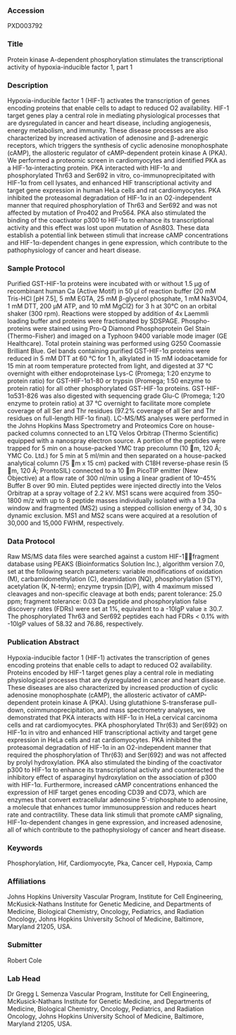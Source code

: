 ### Accession
PXD003792

### Title
Protein kinase A-dependent phosphorylation stimulates the transcriptional activity of hypoxia-inducible factor 1, part 1

### Description
Hypoxia-inducible factor 1 (HIF-1) activates the transcription of genes encoding proteins that enable cells to adapt to reduced O2 availability. HIF-1 target genes play a central role  in  mediating  physiological processes that are dysregulated in cancer and heart disease, including angiogenesis, energy metabolism, and immunity. These disease processes are also characterized by increased activation of adenosine and β-adrenergic receptors, which triggers the synthesis of cyclic adenosine monophosphate (cAMP), the allosteric regulator of cAMP-dependent protein kinase A (PKA). We performed a proteomic screen in cardiomyocytes and identified PKA as a HIF-1α-interacting protein. PKA interacted with HIF-1α and phosphorylated Thr63 and Ser692 in vitro, co-immunoprecipitated with HIF-1α from cell lysates, and enhanced HIF transcriptional activity and target gene expression in human HeLa cells and rat cardiomyocytes. PKA inhibited the proteasomal degradation of HIF-1α in an O2-independent manner that required phosphorylation of Thr63  and Ser692 and was not affected by mutation of Pro402  and Pro564. PKA also stimulated the binding of the coactivator p300 to HIF-1α to enhance its transcriptional activity and this effect was lost upon mutation of Asn803. These data establish a potential link between stimuli that increase cAMP concentrations  and  HIF-1α-dependent changes  in  gene  expression, which  contribute  to the pathophysiology of cancer and heart disease.

### Sample Protocol
Purified GST-HIF-1α proteins were incubated with or without 1.5 μg of recombinant human Ca (Active Motif) in 50 μl of reaction buffer (20 mM Tris-HCl [pH 7.5], 5 mM EGTA, 25 mM β-glycerol phosphate, 1 mM Na3VO4, 1 mM DTT, 200 μM ATP, and 10 mM MgCl2) for 3 h at 30°C on an orbital shaker (300 rpm). Reactions were stopped by addition of 4x Laemmli loading buffer and proteins were fractionated by SDSPAGE. Phospho-proteins were stained using Pro-Q Diamond Phosphoprotein Gel Stain (Thermo-Fisher) and imaged on a Typhoon 9400 variable mode imager (GE Healthcare). Total protein staining was performed using G250 Coomassie Brilliant Blue. Gel bands containing purified GST-HIF-1α proteins were reduced in 5 mM DTT at 60 °C for 1 h, alkylated in 15 mM iodoacetamide for 15 min at room temperature protected from light, and digested at 37 °C overnight with either endoproteinase Lys-C (Promega; 1:20 enzyme to protein ratio) for GST-HIF-1α1-80 or trypsin (Promega; 1:50 enzyme to protein ratio) for all other phosphorylated GST-HIF-1α proteins. GST-HIF- 1α531-826 was also digested with sequencing grade Glu-C (Promega; 1:20 enzyme to protein ratio) at 37 °C overnight to facilitate more complete coverage of all Ser and Thr residues (97.2% coverage of all Ser and Thr residues on full-length HIF-1α final). LC-MS/MS analyses were performed in the Johns Hopkins Mass Spectrometry and Proteomics Core on house-packed columns connected to an LTQ Velos Orbitrap (Thermo Scientific) equipped with a nanospray electron source. A portion of the peptides were trapped for 5 min on a house-packed YMC trap precolumn (10 m, 120 Å; YMC Co. Ltd.) for 5 min at 5 ml/min and then separated on a house-packed analytical column (75 m x 15 cm) packed with C18H reverse-phase resin (5 m, 120 Å; ProntoSIL) connected to a 10 m PicoTIP emitter (New Objective) at a flow rate of 300 nl/min using a linear gradient of 10–45% Buffer B over 90 min. Eluted peptides were injected directly into the Velos Orbitrap at a spray voltage of 2.2 kV. MS1 scans were acquired from 350–1800 m/z with up to 8 peptide masses individually isolated with a 1.9 Da window and fragmented (MS2) using a stepped collision energy of 34, 30 s dynamic exclusion. MS1 and MS2 scans were acquired at a resolution of 30,000 and 15,000 FWHM, respectively.

### Data Protocol
Raw MS/MS data files were searched against a custom HIF-1fragment database using PEAKS (Bioinformatics Solution Inc.), algorithm version 7.0, set at the following search parameters: variable modifications of oxidation (M), carbamidomethylation (C), deamidation (NQ), phosphorylation (STY), acetylation (K, N-term); enzyme trypsin [D/P], with 4 maximum missed cleavages and non-specific cleavage at both ends; parent tolerance: 25.0 ppm; fragment tolerance: 0.03 Da peptide and phosphorylation false discovery rates (FDRs) were set at 1%, equivalent to a -10lgP value ≥ 30.7. The phosphorylated Thr63 and Ser692 peptides each had FDRs < 0.1% with -10lgP values of 58.32 and 76.86, respectively.

### Publication Abstract
Hypoxia-inducible factor 1 (HIF-1) activates the transcription of genes encoding proteins that enable cells to adapt to reduced O2 availability. Proteins encoded by HIF-1 target genes play a central role in mediating physiological processes that are dysregulated in cancer and heart disease. These diseases are also characterized by increased production of cyclic adenosine monophosphate (cAMP), the allosteric activator of cAMP-dependent protein kinase A (PKA). Using glutathione S-transferase pull-down, coimmunoprecipitation, and mass spectrometry analyses, we demonstrated that PKA interacts with HIF-1&#x3b1; in HeLa cervical carcinoma cells and rat cardiomyocytes. PKA phosphorylated Thr(63) and Ser(692) on HIF-1&#x3b1; in vitro and enhanced HIF transcriptional activity and target gene expression in HeLa cells and rat cardiomyocytes. PKA inhibited the proteasomal degradation of HIF-1&#x3b1; in an O2-independent manner that required the phosphorylation of Thr(63) and Ser(692) and was not affected by prolyl hydroxylation. PKA also stimulated the binding of the coactivator p300 to HIF-1&#x3b1; to enhance its transcriptional activity and counteracted the inhibitory effect of asparaginyl hydroxylation on the association of p300 with HIF-1&#x3b1;. Furthermore, increased cAMP concentrations enhanced the expression of HIF target genes encoding CD39 and CD73, which are enzymes that convert extracellular adenosine 5'-triphosphate to adenosine, a molecule that enhances tumor immunosuppression and reduces heart rate and contractility. These data link stimuli that promote cAMP signaling, HIF-1&#x3b1;-dependent changes in gene expression, and increased adenosine, all of which contribute to the pathophysiology of cancer and heart disease.

### Keywords
Phosphorylation, Hif, Cardiomyocyte, Pka, Cancer cell, Hypoxia, Camp

### Affiliations
Johns Hopkins University
Vascular Program, Institute for Cell Engineering, McKusick-Nathans Institute for Genetic Medicine, and Departments of Medicine, Biological Chemistry, Oncology, Pediatrics, and Radiation Oncology, Johns Hopkins University School of Medicine, Baltimore, Maryland 21205, USA.

### Submitter
Robert Cole

### Lab Head
Dr Gregg L Semenza
Vascular Program, Institute for Cell Engineering, McKusick-Nathans Institute for Genetic Medicine, and Departments of Medicine, Biological Chemistry, Oncology, Pediatrics, and Radiation Oncology, Johns Hopkins University School of Medicine, Baltimore, Maryland 21205, USA.



